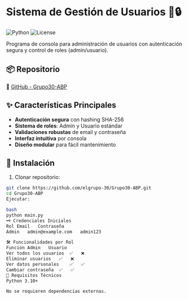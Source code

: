 # Sistema de Gestión de Usuarios 👥🔒

![Python](https://img.shields.io/badge/Python-3.10%2B-blue)
![License](https://img.shields.io/badge/License-MIT-green)

Programa de consola para administración de usuarios con autenticación segura y control de roles (admin/usuario).

## 📦 Repositorio
🔗 [GitHub - Grupo30-ABP](https://github.com/elgrupo-30/Grupo30-ABP.git)

## ✨ Características Principales
- **Autenticación segura** con hashing SHA-256
- **Sistema de roles**: Admin y Usuario estándar
- **Validaciones robustas** de email y contraseña
- **Interfaz intuitiva** por consola
- **Diseño modular** para fácil mantenimiento

## 🚀 Instalación
1. Clonar repositorio:
```bash
git clone https://github.com/elgrupo-30/Grupo30-ABP.git
cd Grupo30-ABP
Ejecutar:

bash
python main.py
🗝️ Credenciales Iniciales
Rol	Email	Contraseña
Admin	admin@example.com	admin123

🛠️ Funcionalidades por Rol
Función	Admin	Usuario
Ver todos los usuarios	✅	❌
Eliminar usuarios	✅	❌
Ver datos personales	✅	✅
Cambiar contraseña	✅	✅
📌 Requisitos Técnicos
Python 3.10+

No se requieren dependencias externas.
